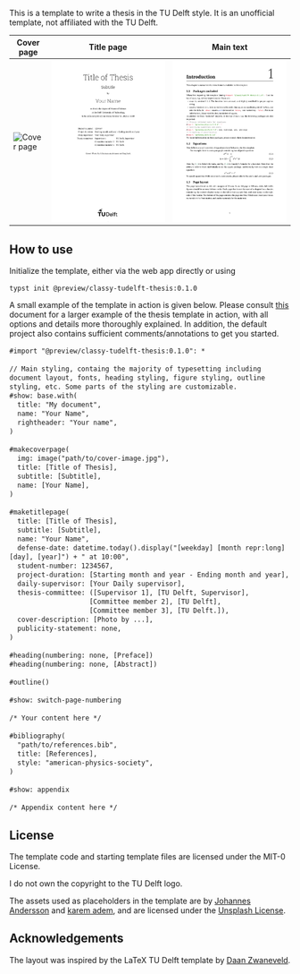 

This is a template to write a thesis in the TU Delft style. It is an unofficial template, not affiliated with the TU Delft.

| Cover page               | Title page               | Main text                |
|--------------------------|--------------------------|--------------------------|
| ![Cover page](https://raw.githubusercontent.com/Vector04/tudelft-thesis-template/f2c3010c365744696449cbefca27b03b425ad0f7/docs/example-p1.png) | ![Title Page](https://raw.githubusercontent.com/Vector04/tudelft-thesis-template/f2c3010c365744696449cbefca27b03b425ad0f7/docs/example-p2.png) | ![Main Text Page](https://raw.githubusercontent.com/Vector04/tudelft-thesis-template/f2c3010c365744696449cbefca27b03b425ad0f7/docs/example-p6.png) |

## How to use
Initialize the template, either via the web app directly or using

```
typst init @preview/classy-tudelft-thesis:0.1.0
```
A small example of the template in action is given below. Please consult [this](https://github.com/Vector04/tudelft-thesis-template/blob/master/docs/Manual.pdf) document for a larger example of the thesis template in action, with all options and details more thoroughly explained. In addition, the default project also contains sufficient comments/annotations to get you started.
```typst
#import "@preview/classy-tudelft-thesis:0.1.0": *

// Main styling, containg the majority of typesetting including document layout, fonts, heading styling, figure styling, outline styling, etc. Some parts of the styling are customizable.
#show: base.with(
  title: "My document",
  name: "Your Name",
  rightheader: "Your name",
)

#makecoverpage(
  img: image("path/to/cover-image.jpg"),
  title: [Title of Thesis],
  subtitle: [Subtitle],
  name: [Your Name],
)

#maketitlepage(
  title: [Title of Thesis],
  subtitle: [Subtitle],
  name: "Your Name",
  defense-date: datetime.today().display("[weekday] [month repr:long] [day], [year]") + " at 10:00",
  student-number: 1234567,
  project-duration: [Starting month and year - Ending month and year],
  daily-supervisor: [Your Daily supervisor],
  thesis-committee: ([Supervisor 1], [TU Delft, Supervisor],
                    [Committee member 2], [TU Delft],
                    [Committee member 3], [TU Delft.]),
  cover-description: [Photo by ...],
  publicity-statement: none,
)

#heading(numbering: none, [Preface])
#heading(numbering: none, [Abstract])

#outline()

#show: switch-page-numbering

/* Your content here */

#bibliography(
  "path/to/references.bib",
  title: [References],
  style: "american-physics-society",
)

#show: appendix

/* Appendix content here */
```

## License

The template code and starting template files are licensed under the MIT-0 License. 

I do not own the copyright to the TU Delft logo. 

The assets used as placeholders in the template are by [Johannes Andersson](https://unsplash.com/@thejoltjoker?utm_content=creditCopyText&utm_medium=referral&utm_source=unsplash) and [karem adem](https://unsplash.com/@fezeikahapra?utm_content=creditCopyText&utm_medium=referral&utm_source=unsplash), and are licensed under the [Unsplash License](https://unsplash.com/license).

## Acknowledgements 

The layout was inspired by the LaTeX TU Delft template by [Daan Zwaneveld](https://github.com/dzwaneveld/tudelft-report-thesis-template).
